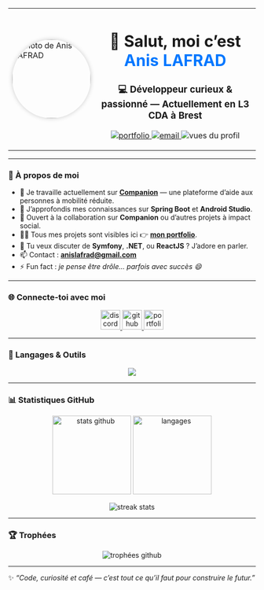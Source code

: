 <div align="center">
  <table>
    <tr>
      <td>
        <img src="https://imageprojetsanis.netlify.app/images/moi.png" alt="photo de Anis LAFRAD" width="160" style="border-radius: 50%; box-shadow: 0 0 10px rgba(0,0,0,0.2);"/>
      </td>
      <td align="center">
        <h1>👋 Salut, moi c’est <span style="color:#0077ff;">Anis LAFRAD</span></h1>
        <h3>💻 Développeur curieux & passionné — Actuellement en L3 CDA à Brest</h3>
        <p>
          <a href="https://monportefolioanis.netlify.app/" target="_blank">
            <img src="https://img.shields.io/badge/Portfolio-Visitez%20mon%20site-blue?style=for-the-badge&logo=google-chrome" alt="portfolio" />
          </a>
          <a href="mailto:anislafrad@gmail.com">
            <img src="https://img.shields.io/badge/Contact-Email-red?style=for-the-badge&logo=gmail" alt="email" />
          </a>
          <img src="https://komarev.com/ghpvc/?username=JeMeSuisPerdu&label=Vues%20du%20profil&color=0e75b6&style=for-the-badge" alt="vues du profil" />
        </p>
      </td>
    </tr>
  </table>
</div>

---

### 🚀 À propos de moi

- 🔭 Je travaille actuellement sur **[Companion](https://github.com/JeMeSuisPerdu/ERWANIS)** — une plateforme d’aide aux personnes à mobilité réduite.  
- 🌱 J’approfondis mes connaissances sur **Spring Boot** et **Android Studio**.  
- 👯 Ouvert à la collaboration sur **Companion** ou d’autres projets à impact social.  
- 👨‍💻 Tous mes projets sont visibles ici 👉 [**mon portfolio**](https://monportefolioanis.netlify.app/).  
- 💬 Tu veux discuter de **Symfony**, **.NET**, ou **ReactJS** ? J’adore en parler.  
- 📫 Contact : **anislafrad@gmail.com**  
- ⚡ Fun fact : *je pense être drôle… parfois avec succès 😄*

---

### 🌐 Connecte-toi avec moi

<p align="center">
  <a href="https://discord.gg/kisetaro" target="_blank">
    <img src="https://skillicons.dev/icons?i=discord" alt="discord" width="40" height="40"/>
  </a>
  <a href="https://github.com/JeMeSuisPerdu" target="_blank">
    <img src="https://skillicons.dev/icons?i=github" alt="github" width="40" height="40"/>
  </a>
  <a href="https://monportefolioanis.netlify.app/" target="_blank">
    <img src="https://skillicons.dev/icons?i=html" alt="portfolio" width="40" height="40"/>
  </a>
</p>

---

### 🧠 Langages & Outils

<p align="center">
  <img src="https://skillicons.dev/icons?i=c,cs,java,python,php,js,react,symfony,spring,bootstrap,androidstudio,mysql,postgres,sqlite,postman,git,linux,figma,nodejs" />
</p>

---

### 📊 Statistiques GitHub

<p align="center">
  <img src="https://github-readme-stats.vercel.app/api?username=JeMeSuisPerdu&show_icons=true&theme=tokyonight&hide_border=true" alt="stats github" height="160" />
  <img src="https://github-readme-stats.vercel.app/api/top-langs/?username=JeMeSuisPerdu&layout=compact&theme=tokyonight&hide_border=true" alt="langages" height="160" />
</p>

<p align="center">
  <img src="https://github-readme-streak-stats.herokuapp.com/?user=JeMeSuisPerdu&theme=tokyonight&hide_border=true" alt="streak stats" />
</p>

---

### 🏆 Trophées

<p align="center">
  <img src="https://github-profile-trophy.vercel.app/?username=JeMeSuisPerdu&theme=tokyonight&no-frame=true&margin-w=10" alt="trophées github" />
</p>

---

✨ *“Code, curiosité et café — c’est tout ce qu’il faut pour construire le futur.”*  
